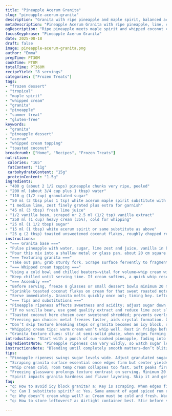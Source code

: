 ```yaml
---
title: "Pineapple Acerum Granita"
slug: "pineapple-acerum-granita"
description: "Granita with ripe pineapple and maple spirit, balanced acidity from lime, and a creamy coconut finish. A refreshing frozen dessert with a twist—no eggs or nuts, gluten-free. Notes on texture and freezing technique highlight an artisan approach. Whipped cream fold-in adds richness, toasted coconut for crunch. Experience the tropical sweetness tempered by bright citrus and warm vanilla. Spirit adds subtle warmth; can sub with spiced rum or aged tequila. Adjust sugar depending on pineapple ripeness. Freeze time flexible, texture cues crucial. Chill serving glasses to keep it icy longer. Simple but layered flavors make summer afternoons sing."
metaDescription: "Pineapple Acerum Granita with ripe pineapple, lime, creamy coconut cream, maple spirit, and toasted coconut flakes. Chilled tropical frozen dessert with texture layers."
ogDescription: "Ripe pineapple meets maple spirit and whipped coconut cream in this chilled granita. Crisp, grainy texture with citrus brightness and toasted coconut crunch."
focusKeyphrase: "Pineapple Acerum Granita"
date: 2025-08-18
draft: false
image: pineapple-acerum-granita.png
author: "Emma"
prepTime: PT30M
cookTime: PT0M
totalTime: PT360M
recipeYield: "8 servings"
categories: ["Frozen Treats"]
tags:
- "frozen dessert"
- "tropical"
- "maple spirit"
- "whipped cream"
- "granita"
- "pineapple"
- "summer treat"
- "gluten-free"
keywords:
- "granita"
- "pineapple dessert"
- "acerum"
- "whipped cream topping"
- "toasted coconut"
breadcrumb: ["Home", "Recipes", "Frozen Treats"]
nutrition: 
 calories: "165"
 fatContent: "11g"
 carbohydrateContent: "15g"
 proteinContent: "1.5g"
ingredients:
- "400 g (about 2 1/2 cups) pineapple chunks very ripe, peeled"
- "200 ml (about 3/4 cup plus 1 tbsp) water"
- "110 g (1/2 cup) granulated sugar"
- "50 ml (3 tbsp plus 1 tsp) white acerum maple spirit substitute with aged rum or blanco tequila"
- "1 medium lime, zest finely grated plus extra for garnish"
- "45 ml (3 tbsp) fresh lime juice"
- "1/2 vanilla bean, scraped or 2.5 ml (1/2 tsp) vanilla extract"
- "250 ml (1 cup) heavy cream (35%), cold for whipping"
- "25 ml (1 1/2 tbsp) sugar"
- "15 ml (1 tbsp) white acerum spirit or same substitute as above"
- "25 g (2 tbsp) toasted unsweetened coconut flakes, roughly chopped replacing shredded sweetened coconut"
instructions:
- "=== Granita base ==="
- "Pulse pineapple with water, sugar, lime zest and juice, vanilla in blender til insanely smooth—no chunks should remain. Should smell sharply sweet, fresh citrus punch mingling with vanilla warmth. Stir in spirit gently—this cuts through the chill for an adult kick; no need for excess, else too much ice melt risk."
- "Pour this mix into a shallow metal or glass pan, about 20 cm square. Cover loosely; place in freezer. Freeze for around 7 hours, but watch closely past 6. When edges solid and center mostly firm but not glass hard, it’s ready for texture break-up."
- "=== Texturing granita ==="
- "Take out pan; grab sturdy fork. Scrape surface fervently to fragment icy sheet into crystals. Important: not pulverized snow, but coarse grains—grainy, fluffy, sparkling crystals. Return to freezer uncovered. Chop again every 45 minutes twice if possible. This prevents clumping, gives that snappy crunch loud on the teeth. Freeze no more than 8 hours max or ice turns dense and dull."
- "=== Whipped cream topping ==="
- "Using a cold bowl and chilled beaters—vital for volume—whip cream with sugar until soft peaks. Add spirit steadily as you continue; brisk whipping will firm peaks up again but now with an aroma lift and gentle boozy bite that melds with granita. Avoid overwhipping; turn from fluffy to butter quick."
- "Keep chilled until serving time. If cream softens, a quick whip rescue. Sub: coconut cream for dairy-free, but beware heavier mouthfeel and less stability."
- "=== Assembly ==="
- "Before serving, freeze 8 glasses or small dessert bowls minimum 20 minutes; icy serveware prolongs granita’s crunch and creaminess contrast. Spoon about 125 ml (1/2 cup) granita per glass. Top each with a generous dollop of spirit-infused whipped cream."
- "Sprinkle toasted coconut flakes on cream for that sweet roasted note and crunch. Finish with a pinch of lime zest atop; aroma bursts awake right before tasting."
- "Serve immediately. Granita melts quickly once out; timing key. Leftovers: store in airtight container, stir before scattering into glasses again."
- "=== Tips and substitutions ==="
- "Pineapple ripeness affects sweetness and acidity; adjust sugar down if mango used instead or if using canned juice (reduce water accordingly). Spirit optional but highly recommended for cutting ice hardness and layering flavor."
- "If no vanilla bean, use good quality extract and reduce lime zest slightly to avoid flavor clash."
- "Toasted coconut here chosen over sweetened shredded; prevents overly sugary finish. Use dry pan and sprinkle coconut to avoid burning!"
- "Freezing pan choice: metal freezes faster, aids crystal formation. Glass is fine but longer freeze time needed."
- "Don’t skip texture breaking steps or granita becomes an icy block, ruining mouthfeel."
- "Whipping cream tips: warm cream won’t whip well. Rest in fridge beforehand. Use chilled tools."
- "Granita texture clues: stir at semi-solid phase, when edges forming but center still yielding. Avoid full freeze solid as granita texture suffers."
introduction: "Start with a punch of sun-soaked pineapple, fading into tangy lime zest sharp enough to wake you up mid-bite. I’ve fiddled with granitas too watery, too sweet, or just icy slabs. This one? Hits that perfect crystal bite. Spirit isn't just a party trick—slows ice from solidifying like concrete. Vanilla bean over extract if you got time—adds that floral note tying tropical with maple. Whip cream becomes more than fluffy topping here; with a shot of spirit, it sings alongside shards of cold pineapple. Toasted coconut—not the sugary kind—is my final nod to tropical crunch. Beyond the obvious sweetness, the crunch, the chill, it plays with temperature and texture so you can almost taste the island breeze. Chill glasses, timing scrapes, all matter. Not just spoon and freeze recipe but an exercise in patience and feel."
ingredientsNote: "Pineapple ripeness can vary wildly, so watch sugar levels. If it’s super ripe, cut back on sweetener. Acerum spirit is key here but can swap with spiced rum or blanco tequila for variation—just don’t skip alcohol entirely or granita textures get too hard and icy. Lime zest adds aroma; keep finely grated for best spread. Vanilla bean scraping is worth extra effort; if using extract, add it last after blending. For the topping, heavy cream whipped cold is essential for volume; a quick pour of spirit keeps it lively, but too much? Cream breaks, no fun. Toasted coconut replaces sweetened strands—gives crispness without cloying your palate. Keep all ingredients chilled where possible; it affects final texture and whip stability. Water is adjusted slightly down here to keep granita denser, less diluted. Use shallow pan for quicker freezing and better texture."
instructionsNote: "Blending until completely smooth matters—don’t blitz briefly or you’ll have pineapple chunks sinking or uneven texture when frozen. After pouring in pan, wait until edges are firm but center yields under finger; key moment for scraping. Use a fork, not spoon. Scraping brings granulated texture, fragile and ethereal. Return to freezer uncovered to dry out surface. Repeated scrapes every 40-50 minutes turn ice into proper granita—not just frozen pineapple soup. Whip cream with sugar at soft peak before adding spirit gradually, whipping to firm peaks again; this helps cream incorporate alcohol without breaking. Serve granita in frozen glasses for longer chill; no lazy room temp or it melts fast. Toast coconut in dry pan over medium heat, watch closely—aroma will jump, color golden brown; remove immediately to prevent bitterness. Timing counts in frozen desserts; notes adjusted by a few minutes to reflect real kitchen rhythm, but visual and tactile cues trump timers. Experience beats stopwatch."
tips:
- "Pineapple ripeness swings sugar levels wide. Adjust granulated sugar down if extra sweet. I’ve seen granita turn soggy when sugar was too high. Use 400 g ripe chunks but check juiciness first; watery fruit kills texture crispness fast. Water quantity tweak depends too - less if canned juice used. Acerum or spiced rum substitutes work but excess alcohol kills freeze; measure carefully. Zest lime finely, mix in blender dry ends clump. Vanilla bean scraping better than extract; insert later after blender stops. Pure vanilla smell signals done blending - don’t blitz briefly or chunks remain. Keep everything chilled especially cream and utensils before whipping; cold means volume."
- "Scraping granita surface essential once edges firm but center yields under finger. Use fork not spoon, hard strokes to break icy sheet into coarse grain crystals not powder. Scrape every 40-50 mins for max crunch; skip and get solid ice block. Surface should sparkle like crushed gems. Uncovered in freezer helps dry surface, prevents dense lumps. Frozen metal pan freezes faster, aids sharper crystals but glass fine with longer freeze. Texture cues over timers: edges solid, center jiggles slightly - that’s scraping time. Not all freezers equal - watch ice don’t rely on hours."
- "Whip cream cold; room temp cream collapses too fast. Soft peaks first with sugar then add spirit steadily - too much breaks it quickly. Use 15 ml acerum or substitute. Whipping spirit in wakes aroma but balance key. Peaks firm but still light; stop before shiny buttery texture forms. Cream aroma lifts granita bite, boozy hints melt slow on tongue. Can swap coconut cream for dairy-free but texture heavier, volume less. Keep whipped cream chilled until serving. Quick re-whip possible if cream softens but avoid multiple cycles."
- "Freezing glassware prolongs texture contrast on serving. Minimum 20 minutes in freezer or more if possible. Granita melts fast once out; icy serveware holds temperature. Spoon about 125 ml granita per glass. Top with spirit-infused whipped cream dollop, finish with toasted coconut flakes. Toast coconut in dry pan over medium until golden brown, aroma jump is key - watch closely. Avoid burning, it turns bitter fast. Sprinkle lime zest last for aroma bursts just before tasting. Leftovers store airtight; stir before re-serving."
- "Spirit impacts granita hardness and flavor layering. Skip it and get brick-like ice texture. Sub aged spiced rum or blanco tequila but measure same volume or adjust water less. Lime zest aromatic oils volatile; finely grated, add after fruit blend stops. If no vanilla bean, reduce zest to avoid clash. Granita texture final result depends on patient scraping and freezing cycles. Don’t rush or freeze solid solid. Chill cream and tools beforehand. Pan choice, freezing temp, fruit ripeness all play. Watch texture cues - semi-solid phase best for scraping not frozen hard or soupy soft."
faq:
- "q: How to avoid icy block granita? a: Key is scraping. When edges firm but center soft enough, fork scrape to break ice crystals. Repeat scraping twice or thrice every 40-50 mins. No cover during scraping lets surface dry, stops lumping. Overfreezing or skipping scrapes leads to dense block. Watch texture not clock."
- "q: Can I substitute spirit? a: Yes. Same amount of aged spiced rum or blanco tequila works well. Too much alcohol melts ice too fast, so measure precisely. No alcohol means harder, less scoopable granita; sugar helps but not the same. Spirit adds subtle warmth and flavor layers."
- "q: Why doesn’t cream whip well? a: Cream must be cold and fresh. Warm cream won’t hold volume. Chill bowl and beaters before whipping. Overwhipping turns cream buttery fast; add spirit slowly at soft peak to keep structure. Coconut cream swap heavier and whips less volume."
- "q: How to store leftovers? a: Airtight container best. Stir before scooping again to loosen ice. Freeze cold but don’t freeze solid or long periods, or ice hardens too much. Re-scoop into chilled glasses right before serving to re-activate texture contrast."

---
```

